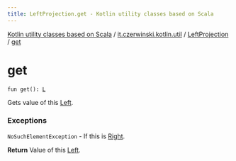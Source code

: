 ```yaml
---
title: LeftProjection.get - Kotlin utility classes based on Scala
---
```


[Kotlin utility classes based on Scala](../../index.html) / [it.czerwinski.kotlin.util](../index.html) / [LeftProjection](index.html) / [get](./get.html)

# get

`fun get(): `[`L`](index.html#L)

Gets value of this [Left](../-left/index.html).

### Exceptions

`NoSuchElementException` - If this is [Right](../-right/index.html).

**Return**
Value of this [Left](../-left/index.html).

